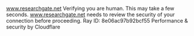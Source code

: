 www.researchgate.net
Verifying you are human. This may take a few seconds.
www.researchgate.net needs to review the security of your connection before proceeding.
Ray ID: 8e06ac97b92bcf55
Performance & security by Cloudflare